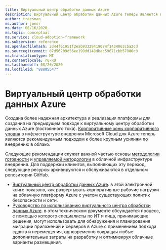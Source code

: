 ```yaml
---
title: Виртуальный центр обработки данных Azure
description: Виртуальный центр обработки данных Azure теперь является платформой внедрения Microsoft Cloud для Azure. Сведения о ресурсах, доступных для поддержки этого перехода.
author: tracsman
ms.author: jonor
ms.date: 06/16/2020
ms.topic: conceptual
ms.service: cloud-adoption-framework
ms.subservice: reference
ms.openlocfilehash: 2d44f61951f2eab93329419074f1434063cba2cd
ms.sourcegitcommit: 07d56209d56ee199dd148dbac59671cbb57880c0
ms.translationtype: MT
ms.contentlocale: ru-RU
ms.lasthandoff: 08/26/2020
ms.locfileid: "88885547"
---
```

<!-- docsTest:ignore "Azure Virtual Datacenter" -->

# <a name="azure-virtual-datacenter"></a>Виртуальный центр обработки данных Azure

Создана более надежная архитектура и реализация платформы для создания на предыдущем подходе к виртуальному центру обработки данных Azure (постоянного тока). [Корпоративные зоны корпоративного уровня](../ready/enterprise-scale/index.md) в инфраструктуре внедрения Microsoft Cloud для Azure теперь являются рекомендуемым подходом к более крупным усилиям по внедрению в облако.

Следующие рекомендации служат важной частью основы [методологии готовности](../ready/index.md) и [управляемой методологии](../govern/index.md) в облачной инфраструктуре внедрения. Для поддержки клиентов, выполняющих эту переход, следующие ресурсы архивируются и обслуживаются в отдельном репозитории GitHub.

- [Виртуальный центр обработки данных Azure](https://raw.githubusercontent.com/microsoft/CloudAdoptionFramework/master/archive/vdc/Azure_Virtual_Datacenter.pdf). в этой электронной книге показано, как развертывать корпоративные рабочие нагрузки на облачную платформу Azure с учетом существующих политик безопасности и сети.
- [Руководство по использованию виртуального центра обработки данных Azure](https://raw.githubusercontent.com/microsoft/CloudAdoptionFramework/master/archive/vdc/Azure_Virtual_Datacenter_Lift_and_Shift_Guide.pdf). в этом техническом документе обсуждается процесс, с помощью которого специалисты по ИТ и лица, принимающие решения, могут использовать для обнаружения и планирования миграции приложений и серверов в Azure с применением подхода сдвига и перемещения, одновременно сокращая любые дополнительные затраты на разработку и оптимизируя облачные варианты размещения.
